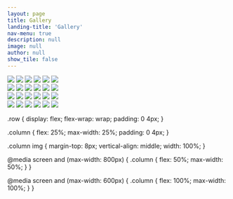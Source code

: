 ```yaml
---
layout: page
title: Gallery
landing-title: 'Gallery'
nav-menu: true
description: null
image: null
author: null
show_tile: false
---
```


<div class="row"> 
  <div class="column">
    <img src="assets/images/Little.jpeg">
    <img src="assets/images/Little.jpeg">
    <img src="assets/images/Greg and a cup of joe.jpeg">
    <img src="assets/images/Little.jpeg">
    <img src="assets/images/Little.jpeg">
    <img src="assets/images/Greg and a cup of joe.jpeg">
  </div>
  <div class="column">
    <img src="assets/images/Little.jpeg">
    <img src="assets/images/Little.jpeg">
    <img src="assets/images/Greg and a cup of joe.jpeg">
    <img src="assets/images/Little.jpeg">
    <img src="assets/images/Little.jpeg">
    <img src="assets/images/Greg and a cup of joe.jpeg">
  </div> 
  <div class="column">
    <img src="assets/images/Little.jpeg">
    <img src="assets/images/Little.jpeg">
    <img src="assets/images/Greg and a cup of joe.jpeg">
    <img src="assets/images/Little.jpeg">
    <img src="assets/images/Little.jpeg">
    <img src="assets/images/Greg and a cup of joe.jpeg">
  </div>
  <div class="column">
    <img src="assets/images/Little.jpeg">
    <img src="assets/images/Little.jpeg">
    <img src="assets/images/Greg and a cup of joe.jpeg">
    <img src="assets/images/Little.jpeg">
    <img src="assets/images/Little.jpeg">
    <img src="assets/images/Greg and a cup of joe.jpeg">
  </div>
</div>

.row {
  display: flex;
  flex-wrap: wrap;
  padding: 0 4px;
}

.column {
  flex: 25%;
  max-width: 25%;
  padding: 0 4px;
}

.column img {
  margin-top: 8px;
  vertical-align: middle;
  width: 100%;
}

@media screen and (max-width: 800px) {
  .column {
    flex: 50%;
    max-width: 50%;
  }
}

@media screen and (max-width: 600px) {
  .column {
    flex: 100%;
    max-width: 100%;
  }
}
